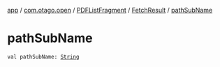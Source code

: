 [app](../../../index.md) / [com.otago.open](../../index.md) / [PDFListFragment](../index.md) / [FetchResult](index.md) / [pathSubName](./path-sub-name.md)

# pathSubName

`val pathSubName: `[`String`](https://kotlinlang.org/api/latest/jvm/stdlib/kotlin/-string/index.html)